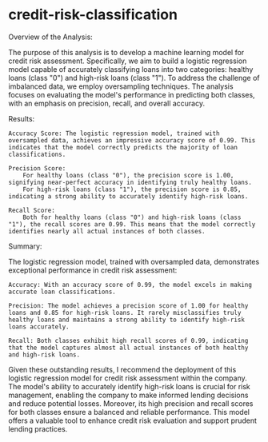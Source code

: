 # credit-risk-classification
Overview of the Analysis:

The purpose of this analysis is to develop a machine learning model for credit risk assessment. Specifically, we aim to build a logistic regression model capable of accurately classifying loans into two categories: healthy loans (class "0") and high-risk loans (class "1"). To address the challenge of imbalanced data, we employ oversampling techniques. The analysis focuses on evaluating the model's performance in predicting both classes, with an emphasis on precision, recall, and overall accuracy.

Results:

    Accuracy Score: The logistic regression model, trained with oversampled data, achieves an impressive accuracy score of 0.99. This indicates that the model correctly predicts the majority of loan classifications.

    Precision Score:
        For healthy loans (class "0"), the precision score is 1.00, signifying near-perfect accuracy in identifying truly healthy loans.
        For high-risk loans (class "1"), the precision score is 0.85, indicating a strong ability to accurately identify high-risk loans.

    Recall Score:
        Both for healthy loans (class "0") and high-risk loans (class "1"), the recall scores are 0.99. This means that the model correctly identifies nearly all actual instances of both classes.

Summary:

The logistic regression model, trained with oversampled data, demonstrates exceptional performance in credit risk assessment:

    Accuracy: With an accuracy score of 0.99, the model excels in making accurate loan classifications.

    Precision: The model achieves a precision score of 1.00 for healthy loans and 0.85 for high-risk loans. It rarely misclassifies truly healthy loans and maintains a strong ability to identify high-risk loans accurately.

    Recall: Both classes exhibit high recall scores of 0.99, indicating that the model captures almost all actual instances of both healthy and high-risk loans.

Given these outstanding results, I recommend the deployment of this logistic regression model for credit risk assessment within the company. The model's ability to accurately identify high-risk loans is crucial for risk management, enabling the company to make informed lending decisions and reduce potential losses. Moreover, its high precision and recall scores for both classes ensure a balanced and reliable performance. This model offers a valuable tool to enhance credit risk evaluation and support prudent lending practices.
